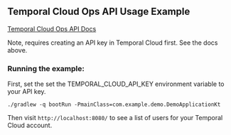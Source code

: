 ## Temporal Cloud Ops API Usage Example

[Temporal Cloud Ops API Docs](https://docs.temporal.io/ops)

Note, requires creating an API key in Temporal Cloud first. See the docs above.

### Running the example:

First, set the  set the TEMPORAL_CLOUD_API_KEY environment variable to your API key.

```
./gradlew -q bootRun -PmainClass=com.example.demo.DemoApplicationKt
```

Then visit `http://localhost:8080/` to see a list of users for your Temporal Cloud account.